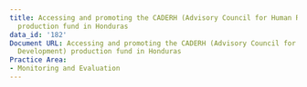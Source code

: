 ```yaml
---
title: Accessing and promoting the CADERH (Advisory Council for Human Resources Development)
  production fund in Honduras
data_id: '182'
Document URL: Accessing and promoting the CADERH (Advisory Council for Human Resources
  Development) production fund in Honduras
Practice Area:
- Monitoring and Evaluation
---
```


